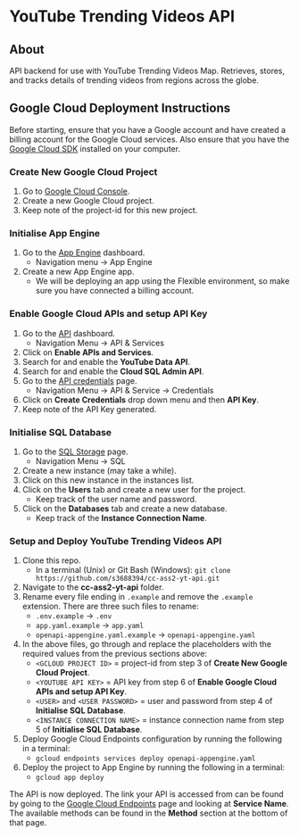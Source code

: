 # YouTube Trending Videos API

## About
API backend for use with YouTube Trending Videos Map. Retrieves, stores, and tracks details of trending videos from regions across the globe.

## Google Cloud Deployment Instructions
Before starting, ensure that you have a Google account and have created a billing account for the Google Cloud services. Also ensure that you have the [Google Cloud SDK](https://cloud.google.com/sdk/) installed on your computer.

### Create New Google Cloud Project
1. Go to [Google Cloud Console](https://console.cloud.google.com).
2. Create a new Google Cloud project.
3. Keep note of the project-id for this new project.

### Initialise App Engine
1. Go to the [App Engine](https://console.cloud.google.com/appengine) dashboard.
     - Navigation menu -> App Engine
2. Create a new App Engine app.
     - We will be deploying an app using the Flexible environment, so make sure you have connected a billing account.
     
### Enable Google Cloud APIs and setup API Key
1. Go to the [API](https://console.cloud.google.com/apis) dashboard.
     - Navigation Menu -> API & Services
2. Click on **Enable APIs and Services**.
3. Search for and enable the **YouTube Data API**.
4. Search for and enable the **Cloud SQL Admin API**.
5. Go to the [API credentials](https://console.cloud.google.com/apis/credentials) page.
     - Navigation Menu -> API & Service -> Credentials
6. Click on **Create Credentials** drop down menu and then **API Key**.
7. Keep note of the API Key generated.

### Initialise SQL Database
1. Go to the [SQL Storage](https://console.cloud.google.com/sql) page.
    - Navigation Menu -> SQL
2. Create a new instance (may take a while).
3. Click on this new instance in the instances list.
4. Click on the **Users** tab and create a new user for the project.
    - Keep track of the user name and password.
5. Click on the **Databases** tab and create a new database.
    - Keep track of the **Instance Connection Name**.
    
### Setup and Deploy YouTube Trending Videos API
1. Clone this repo.
    - In a terminal (Unix) or Git Bash (Windows): `git clone https://github.com/s3688394/cc-ass2-yt-api.git`
2. Navigate to the **cc-ass2-yt-api** folder.
3. Rename every file ending in `.example` and remove the `.example` extension. There are three such files to rename:
    - `.env.example` -> `.env`
    - `app.yaml.example` -> `app.yaml`
    - `openapi-appengine.yaml.example` -> `openapi-appengine.yaml`
4. In the above files, go through and replace the placeholders with the required values from the previous sections above:
    - `<GCLOUD PROJECT ID>` = project-id from step 3 of **Create New Google Cloud Project**.
    - `<YOUTUBE API KEY>` = API key from step 6 of **Enable Google Cloud APIs and setup API Key**.
    - `<USER>` and `<USER PASSWORD>` = user and password from step 4 of **Initialise SQL Database**.
    - `<INSTANCE CONNECTION NAME>` = instance connection name from step 5 of **Initialise SQL Database**.
5. Deploy Google Cloud Endpoints configuration by running the following in a terminal:
    - `gcloud endpoints services deploy openapi-appengine.yaml`
6. Deploy the project to App Engine by running the following in a terminal:
    - `gcloud app deploy`

The API is now deployed. The link your API is accessed from can be found by going to the [Google Cloud Endpoints](https://console.cloud.google.com/endpoints) page and looking at **Service Name**. The available methods can be found in the **Method** section at the bottom of that page.